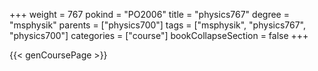 +++
weight = 767
pokind = "PO2006"
title = "physics767"
degree = "msphysik"
parents = ["physics700"]
tags = ["msphysik", "physics767", "physics700"]
categories = ["course"]
bookCollapseSection = false
+++

{{< genCoursePage >}}
